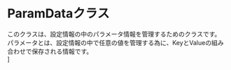 # ParamDataクラス

このクラスは、設定情報の中のパラメータ情報を管理するためのクラスです。  
パラメータとは、設定情報の中で任意の値を管理する為に、KeyとValueの組み合わせで保存される情報です。  
]